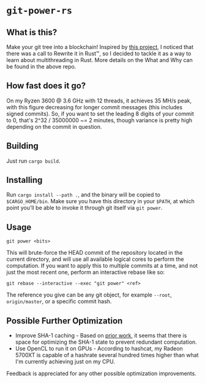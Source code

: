 # `git-power-rs`

## What is this?
Make your git tree into a blockchain! Inspired by [this project](https://github.com/CouleeApps/git-power), I noticed that there was a call to Rewrite it in Rust™, so I decided to tackle it as a way to learn about multithreading in Rust. More details on the What and Why can be found in the above repo.

## How fast does it go?
On my Ryzen 3600 @ 3.6 GHz with 12 threads, it achieves 35 MH/s peak, with this figure decreasing for longer commit messages (this includes signed commits). So, if you want to set the leading 8 digits of your commit to 0, that's 2^32 / 35000000 ~= 2 minutes, though variance is pretty high depending on the commit in question.

## Building
Just run `cargo build`.

## Installing
Run `cargo install --path .`, and the binary will be copied to `$CARGO_HOME/bin`. Make sure you have this directory in your `$PATH`, at which point you'll be able to invoke it through git itself via `git power`.

## Usage

    git power <bits>

This will brute-force the HEAD commit of the repository located in the current directory, and will use all available logical cores to perform the computation. If you want to apply this to multiple commits at a time, and not just the most recent one, perform an interactive rebase like so:

    git rebase --interactive --exec "git power" <ref>

The reference you give can be any git object, for example `--root`, `origin/master`, or a specific commit hash.

## Possible Further Optimization
 * Improve SHA-1 caching - Based on [prior work](https://github.com/CouleeApps/git-power/issues/1), it seems that there is space for optimizing the SHA-1 state to prevent redundant computation.
 * Use OpenCL to run it on GPUs - According to hashcat, my Radeon 5700XT is capable of a hashrate several hundred times higher than what I'm currently achieving just on my CPU.

 Feedback is appreciated for any other possible optimization improvements.
